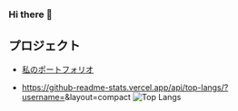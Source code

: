 ### Hi there 👋

## プロジェクト
- [私のポートフォリオ](https://github.com/Yoshiki0418/portfolio)

- https://github-readme-stats.vercel.app/api/top-langs/?username=<Yoshiki0418>&layout=compact
![Top Langs](https://github-readme-stats.vercel.app/api/top-langs/?username=<Yoshiki0418>&layout=compact)

<!--
**Yoshiki0418/Yoshiki0418** is a ✨ _special_ ✨ repository because its `README.md` (this file) appears on your GitHub profile.

Here are some ideas to get you started:

- 🔭 I’m currently working on ...
- 🌱 I’m currently learning ...
- 👯 I’m looking to collaborate on ...
- 🤔 I’m looking for help with ...
- 💬 Ask me about ...
- 📫 How to reach me: ...
- 😄 Pronouns: ...
- ⚡ Fun fact: ...
-->
